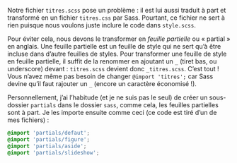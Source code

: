Notre fichier `titres.scss` pose un problème : il est lui aussi
traduit à part et transformé en un fichier `titres.css` par Sass.
Pourtant, ce fichier ne sert à rien puisque nous voulons juste inclure
le code dans `style.scss`.

Pour éviter cela, nous devons le transformer en *feuille partielle* ou
« partial » en anglais. Une feuille partielle est un feuille de style
qui ne sert qu’à être incluse dans d’autre feuilles de styles. Pour
transformer une feuille de style en feuille partielle, il suffit de la
renommer en ajoutant un `_` (tiret bas, ou underscore) devant :
`titres.scss` devient donc `_titres.scss`. C’est tout ! Vous
n’avez même pas besoin de changer `@import 'titres';` car Sass devine
qu’il faut rajouter un `_` (encore un caractère économisé !).

Personnellement, j’ai l’habitude (et je ne suis pas le seul) de créer un
sous-dossier `partials` dans le dossier `sass`, comme cela,
les feuilles partielles sont à part. Je les importe ensuite comme ceci
(ce code est tiré d’un de mes fichiers) :

```css
@import 'partials/defaut';
@import 'partials/figure';
@import 'partials/aside';
@import 'partials/slideshow';
```